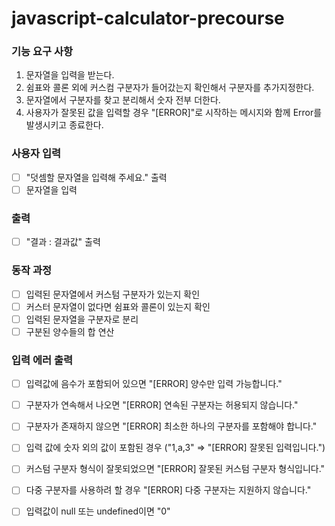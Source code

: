 # javascript-calculator-precourse

### 기능 요구 사항
1. 문자열을 입력을 받는다.
2. 쉼표와 콜론 외에 커스컴 구분자가 들어갔는지 확인해서 구분자를 추가지정한다.
3. 문자열에서 구분자를 찾고 분리해서 숫자 전부 더한다.
4. 사용자가 잘못된 값을 입력할 경우  "[ERROR]"로 시작하는 메시지와 함께 Error를 발생시키고 종료한다.

### 사용자 입력
- [ ] "덧셈할 문자열을 입력해 주세요." 출력
- [ ] 문자열을 입력

### 출력
- [ ] "결과 : 결과값" 출력 

### 동작 과정
- [ ] 입력된 문자열에서 커스텀 구분자가 있는지 확인
- [ ] 커스터 문자열이 없다면 쉼표와 콜론이 있는지 확인
- [ ] 입력된 문자열을 구분자로 분리
- [ ] 구분된 양수들의 합 연산

### 입력 에러 출력
- [ ] 입력값에 음수가 포함되어 있으면 "[ERROR] 양수만 입력 가능합니다."
- [ ] 구분자가 연속해서 나오면 "[ERROR] 연속된 구분자는 허용되지 않습니다."
- [ ] 구분자가 존재하지 않으면 "[ERROR] 최소한 하나의 구분자를 포함해야 합니다."
- [ ] 입력 값에 숫자 외의 값이 포함된 경우 ("1,a,3" => "[ERROR] 잘못된 입력입니다.")
- [ ] 커스텀 구분자 형식이 잘못되었으면 "[ERROR] 잘못된 커스텀 구분자 형식입니다."
- [ ] 다중 구분자를 사용하려 할 경우 "[ERROR] 다중 구분자는 지원하지 않습니다."
- [ ] 입력값이 null 또는 undefined이면 "0"

